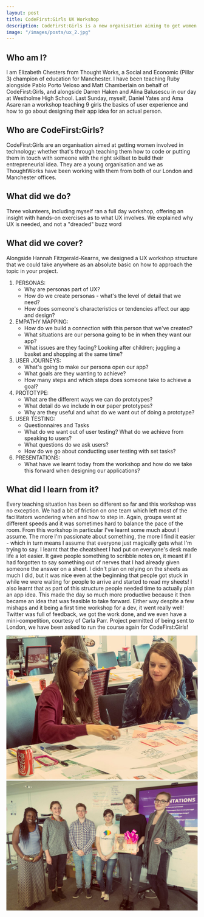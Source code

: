 ```yaml
---
layout: post
title: CodeFirst:Girls UX Workshop
description: CodeFirst:Girls is a new organisation aiming to get women into technology, which is more than just about coding! Here are my thoughts and my journey from running a one-day course with hands-on exercises around User Experience.
image: "/images/posts/ux_2.jpg"
---
```



## Who am I?
I am Elizabeth Chesters from Thought Works, a Social and Economic (Pillar 3) champion of education for Manchester. I have been teaching Ruby alongside Pablo Porto Veloso and Matt Chamberlain on behalf of CodeFirst:Girls, and alongside Darren Haken and Alina Balusescu in our day at Westholme High School. Last Sunday, myself, Daniel Yates and Ama Asare ran a workshop teaching 9 girls the basics of user experience and how to go about designing their app idea for an actual person. 
 
## Who are CodeFirst:Girls?
CodeFirst:Girls are an organisation aimed at getting women involved in technology; whether that's through teaching them how to code or putting them in touch with someone with the right skillset to build their entrepreneurial idea. They are a young organisation and we as ThoughtWorks have been working with them from both of our London and Manchester offices.

## What did we do?
Three volunteers, including myself ran a full day workshop, offering an insight with hands-on exercises as to what UX involves. We explained why UX is needed, and not a "dreaded" buzz word

## What did we cover?
Alongside Hannah Fitzgerald-Kearns, we designed a UX workshop structure that we could take anywhere as an absolute basic on how to approach the topic in your project.

1. PERSONAS:
    - Why are personas part of UX?
    - How do we create personas - what's the level of detail that we need?
    - How does someone's characteristics or tendencies affect our app and design?
2. EMPATHY MAPPING:
    - How do we build a connection with this person that we've created?
    - What situations are our persona going to be in when they want our app?
    - What issues are they facing? Looking after children; juggling a basket and shopping at the same time?
3. USER JOURNEYS:
     - What's going to make our persona open our app?
     - What goals are they wanting to achieve?
     - How many steps and which steps does someone take to achieve a goal?
4. PROTOTYPE:
     - What are the different ways we can do prototypes?
     - What detail do we include in our paper prototypes?
     - Why are they useful and what do we want out of doing a prototype?
5. USER TESTING:
     - Questionnaires and Tasks
     - What do we want out of user testing? What do we achieve from speaking to users?
     - What questions do we ask users?
     - How do we go about conducting user testing with set tasks?
6. PRESENTATIONS:
     - What have we learnt today from the workshop and how do we take this forward when designing our applications?
    
## What did I learn from it?
Every teaching situation has been so different so far and this workshop was no exception. We had a bit of friction on one team which left most of the facilitators wondering when and how to step in. Again, groups went at different speeds and it was sometimes hard to balance the pace of the room. From this workshop in particular I've learnt some much about I assume. The more I'm passionate about something, the more I find it easier - which in turn means I assume that everyone just magically gets what I'm trying to say. I learnt that the cheatsheet I had put on everyone's desk made life a lot easier. It gave people something to scribble notes on, it meant if I had forgotten to say something out of nerves that I had already given someone the answer on a sheet. I didn't plan on relying on the sheets as much I did, but it was nice even at the beginning that people got stuck in while we were waiting for people to arrive and started to read my sheets!
I also learnt that as part of this structure people needed time to actually plan an app idea. This made the day so much more productive because it then became an idea that was feasible to take forward. Either way despite a few mishaps and it being a first time workshop for a dev, it went really well! Twitter was full of feedback, we got the work done, and we even have a mini-competition, courtesy of Carla Parr. Project permitted of being sent to London, we have been asked to run the course again for CodeFirst:Girls!

<div class="images">
     <img class="two left same-height rounded pure-img" src="/images/posts/ux_1.jpg">
     <img class="two right same-height rounded pure-img" src="/images/posts/ux_2.jpg">
</div>